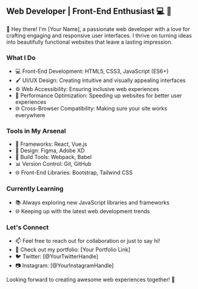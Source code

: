 ## Web Developer | Front-End Enthusiast :computer: :art:

👋 Hey there! I'm [Your Name], a passionate web developer with a love for crafting engaging and responsive user interfaces. I thrive on turning ideas into beautifully functional websites that leave a lasting impression.

### What I Do

- 💻 Front-End Development: HTML5, CSS3, JavaScript (ES6+)
- 🖌️ UI/UX Design: Creating intuitive and visually appealing interfaces
- ⚙️ Web Accessibility: Ensuring inclusive web experiences
- 🚀 Performance Optimization: Speeding up websites for better user experiences
- 🌐 Cross-Browser Compatibility: Making sure your site works everywhere

### Tools in My Arsenal

- 🧰 Frameworks: React, Vue.js
- 🎨 Design: Figma, Adobe XD
- 🚀 Build Tools: Webpack, Babel
- 📊 Version Control: Git, GitHub
- 🌐 Front-End Libraries: Bootstrap, Tailwind CSS

### Currently Learning

- 📚 Always exploring new JavaScript libraries and frameworks
- 🌐 Keeping up with the latest web development trends

### Let's Connect

- 📫 Feel free to reach out for collaboration or just to say hi!
- 💼 Check out my portfolio: [Your Portfolio Link]
- 🐦 Twitter: [@YourTwitterHandle]
- 📷 Instagram: [@YourInstagramHandle]

Looking forward to creating awesome web experiences together! :rocket:

